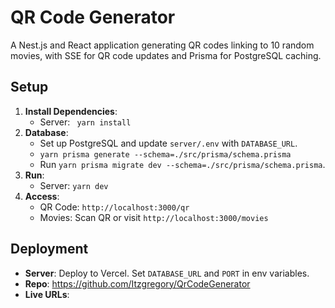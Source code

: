 # QR Code Generator

A Nest.js and React application generating QR codes linking to 10 random movies, with SSE for QR code updates and Prisma for PostgreSQL caching.

## Setup
1. **Install Dependencies**:
   - Server: ` yarn install`
2. **Database**:
   - Set up PostgreSQL and update `server/.env` with `DATABASE_URL`.
   - `yarn prisma generate --schema=./src/prisma/schema.prisma`
   - Run `yarn prisma migrate dev --schema=./src/prisma/schema.prisma`.
3. **Run**:
   - Server: `yarn dev`
4. **Access**:
   - QR Code: `http://localhost:3000/qr`
   - Movies: Scan QR or visit `http://localhost:3000/movies`

## Deployment
- **Server**: Deploy to Vercel. Set `DATABASE_URL` and `PORT` in env variables.
- **Repo**: https://github.com/Itzgregory/QrCodeGenerator
- **Live URLs**: 